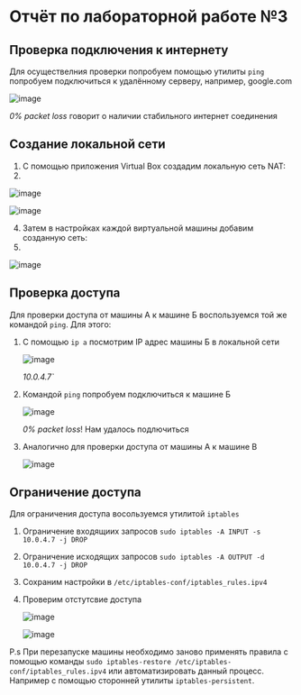 # Отчёт по лабораторной работе №3

## Проверка подключения к интернету
Для осуществелния проверки попробуем помощью утилиты `ping` попробуем подключиться к удалённому серверу, например, google.com

![image](https://github.com/user-attachments/assets/5a956909-2cbd-45ec-ab47-862c13c69340)

*0% packet loss* говорит о наличии стабильного интернет соединения

## Создание локальной сети
1. С помощью приложения Virtual Box создадим локальную сеть NAT:
2. 
![image](https://github.com/user-attachments/assets/9dd3edba-c183-4403-8e1b-83ab663b6d1d)

![image](https://github.com/user-attachments/assets/708aadfe-cfc8-4aa2-b2b0-3ff2e5060d5c)

4. Затем в настройках каждой виртуальной машины добавим созданную сеть:
5. 
![image](https://github.com/user-attachments/assets/48c08cac-876c-4f74-b1d7-0b75cc5a86e2)

## Проверка доступа
Для проверки доступа от машины А к машине Б воспользуемся той же командой `ping`. Для этого:
1. С помощью `ip a` посмотрим IP адрес машины Б в локальной сети
   
   ![image](https://github.com/user-attachments/assets/9d89bdab-0657-4169-a3db-959fd4ca72ba)
   
   *10.0.4.7`*
2. Командой `ping` попробуем подключиться к машине Б
   
   ![image](https://github.com/user-attachments/assets/ac8bc52b-f6aa-48fb-892f-a79257894c96)
   
   *0% packet loss*! Нам удалось подлючиться
3. Аналогично для проверки доступа от машины А к машине В
   
   ![image](https://github.com/user-attachments/assets/a5c125da-7d65-437e-be63-31c7975f9836)

## Ограничение доступа
Для ограничения доступа восользуемся утилитой `iptables`
1. Ограничение входящиих запросов `sudo iptables -A INPUT -s 10.0.4.7 -j DROP`
2. Ограничение исходящих запросов `sudo iptables -A OUTPUT -d 10.0.4.7 -j DROP`
3. Сохраним настройки в `/etc/iptables-conf/iptables_rules.ipv4`
4. Проверим отстутсвие доступа
   
   ![image](https://github.com/user-attachments/assets/e1bb1ead-09d1-472d-b649-8d6dbe366e29)

   ![image](https://github.com/user-attachments/assets/847f95e8-741b-46ed-8298-2c85d4ba70dd)
   
P.s При перезапуске машины необходимо заново применять правила с помощью команды `sudo iptables-restore /etc/iptables-conf/iptables_rules.ipv4` или автоматизировать данный процесс. Например с помощью сторонней утилиты `iptables-persistent`.


